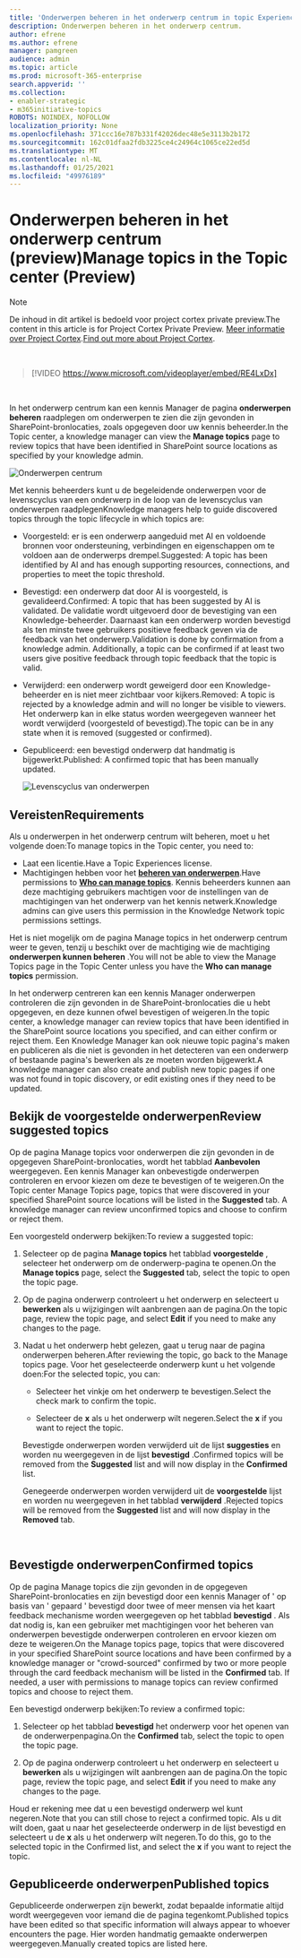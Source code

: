 ```yaml
---
title: 'Onderwerpen beheren in het onderwerp centrum in topic Experience (preview) '
description: Onderwerpen beheren in het onderwerp centrum.
author: efrene
ms.author: efrene
manager: pamgreen
audience: admin
ms.topic: article
ms.prod: microsoft-365-enterprise
search.appverid: ''
ms.collection:
- enabler-strategic
- m365initiative-topics
ROBOTS: NOINDEX, NOFOLLOW
localization_priority: None
ms.openlocfilehash: 371ccc16e787b331f42026dec48e5e3113b2b172
ms.sourcegitcommit: 162c01dfaa2fdb3225ce4c24964c1065ce22ed5d
ms.translationtype: MT
ms.contentlocale: nl-NL
ms.lasthandoff: 01/25/2021
ms.locfileid: "49976189"
---
```

# <a name="manage-topics-in-the-topic-center-preview"></a><span data-ttu-id="bc551-103">Onderwerpen beheren in het onderwerp centrum (preview)</span><span class="sxs-lookup"><span data-stu-id="bc551-103">Manage topics in the Topic center (Preview)</span></span>

> [!Note] 
> <span data-ttu-id="bc551-104">De inhoud in dit artikel is bedoeld voor project cortex private preview.</span><span class="sxs-lookup"><span data-stu-id="bc551-104">The content in this article is for Project Cortex Private Preview.</span></span> <span data-ttu-id="bc551-105">[Meer informatie over Project Cortex](https://aka.ms/projectcortex).</span><span class="sxs-lookup"><span data-stu-id="bc551-105">[Find out more about Project Cortex](https://aka.ms/projectcortex).</span></span>

</br>

> [!VIDEO https://www.microsoft.com/videoplayer/embed/RE4LxDx]  

</br>


<span data-ttu-id="bc551-106">In het onderwerp centrum kan een kennis Manager de pagina **onderwerpen beheren** raadplegen om onderwerpen te zien die zijn gevonden in SharePoint-bronlocaties, zoals opgegeven door uw kennis beheerder.</span><span class="sxs-lookup"><span data-stu-id="bc551-106">In the Topic center, a knowledge manager can view the **Manage topics** page to review topics that have been identified in SharePoint source locations as specified by your knowledge admin.</span></span>  

   ![Onderwerpen centrum](../media/knowledge-management/topic-center.png) </br> 



<span data-ttu-id="bc551-108">Met kennis beheerders kunt u de begeleidende onderwerpen voor de levenscyclus van een onderwerp in de loop van de levenscyclus van onderwerpen raadplegen</span><span class="sxs-lookup"><span data-stu-id="bc551-108">Knowledge managers help to guide discovered topics through the topic lifecycle in which topics are:</span></span>

- <span data-ttu-id="bc551-109">Voorgesteld: er is een onderwerp aangeduid met AI en voldoende bronnen voor ondersteuning, verbindingen en eigenschappen om te voldoen aan de onderwerps drempel.</span><span class="sxs-lookup"><span data-stu-id="bc551-109">Suggested: A topic has been identified by AI and has enough supporting resources, connections, and properties to meet the topic threshold.</span></span>
- <span data-ttu-id="bc551-110">Bevestigd: een onderwerp dat door AI is voorgesteld, is gevalideerd.</span><span class="sxs-lookup"><span data-stu-id="bc551-110">Confirmed: A topic that has been suggested by AI is validated.</span></span> <span data-ttu-id="bc551-111">De validatie wordt uitgevoerd door de bevestiging van een Knowledge-beheerder. Daarnaast kan een onderwerp worden bevestigd als ten minste twee gebruikers positieve feedback geven via de feedback van het onderwerp.</span><span class="sxs-lookup"><span data-stu-id="bc551-111">Validation is done by confirmation from a knowledge admin. Additionally, a topic can be confirmed if at least two users give positive feedback through topic feedback that the topic is valid.</span></span>
- <span data-ttu-id="bc551-112">Verwijderd: een onderwerp wordt geweigerd door een Knowledge-beheerder en is niet meer zichtbaar voor kijkers.</span><span class="sxs-lookup"><span data-stu-id="bc551-112">Removed: A topic is rejected by a knowledge admin and will no longer be visible to viewers.</span></span> <span data-ttu-id="bc551-113">Het onderwerp kan in elke status worden weergegeven wanneer het wordt verwijderd (voorgesteld of bevestigd).</span><span class="sxs-lookup"><span data-stu-id="bc551-113">The topic can be in any state when it is removed (suggested or confirmed).</span></span> 
- <span data-ttu-id="bc551-114">Gepubliceerd: een bevestigd onderwerp dat handmatig is bijgewerkt.</span><span class="sxs-lookup"><span data-stu-id="bc551-114">Published: A confirmed topic that has been manually updated.</span></span>

   ![Levenscyclus van onderwerpen](../media/knowledge-management/topic-lifecycle.png) </br> 

## <a name="requirements"></a><span data-ttu-id="bc551-116">Vereisten</span><span class="sxs-lookup"><span data-stu-id="bc551-116">Requirements</span></span>

<span data-ttu-id="bc551-117">Als u onderwerpen in het onderwerp centrum wilt beheren, moet u het volgende doen:</span><span class="sxs-lookup"><span data-stu-id="bc551-117">To manage topics in the Topic center, you need to:</span></span>
- <span data-ttu-id="bc551-118">Laat een licentie.</span><span class="sxs-lookup"><span data-stu-id="bc551-118">Have a Topic Experiences license.</span></span>
- <span data-ttu-id="bc551-119">Machtigingen hebben voor het [**beheren van onderwerpen**](https://docs.microsoft.com/microsoft-365/knowledge/topic-experiences-user-permissions).</span><span class="sxs-lookup"><span data-stu-id="bc551-119">Have permissions to [**Who can manage topics**](https://docs.microsoft.com/microsoft-365/knowledge/topic-experiences-user-permissions).</span></span> <span data-ttu-id="bc551-120">Kennis beheerders kunnen aan deze machtiging gebruikers machtigen voor de instellingen van de machtigingen van het onderwerp van het kennis netwerk.</span><span class="sxs-lookup"><span data-stu-id="bc551-120">Knowledge admins can give users this permission in the Knowledge Network topic permissions settings.</span></span> 

<span data-ttu-id="bc551-121">Het is niet mogelijk om de pagina Manage topics in het onderwerp centrum weer te geven, tenzij u beschikt over de machtiging wie de machtiging **onderwerpen kunnen beheren** .</span><span class="sxs-lookup"><span data-stu-id="bc551-121">You will not be able to view the Manage Topics page in the Topic Center unless you have the **Who can manage topics** permission.</span></span>

<span data-ttu-id="bc551-122">In het onderwerp centreren kan een kennis Manager onderwerpen controleren die zijn gevonden in de SharePoint-bronlocaties die u hebt opgegeven, en deze kunnen ofwel bevestigen of weigeren.</span><span class="sxs-lookup"><span data-stu-id="bc551-122">In the topic center, a knowledge manager can review topics that have been identified in the SharePoint source locations you specified, and can either confirm or reject them.</span></span> <span data-ttu-id="bc551-123">Een Knowledge Manager kan ook nieuwe topic pagina's maken en publiceren als die niet is gevonden in het detecteren van een onderwerp of bestaande pagina's bewerken als ze moeten worden bijgewerkt.</span><span class="sxs-lookup"><span data-stu-id="bc551-123">A knowledge manager can also create and publish new topic pages if one was not found in topic discovery, or edit existing ones if they need to be updated.</span></span>


## <a name="review-suggested-topics"></a><span data-ttu-id="bc551-124">Bekijk de voorgestelde onderwerpen</span><span class="sxs-lookup"><span data-stu-id="bc551-124">Review suggested topics</span></span>

<span data-ttu-id="bc551-125">Op de pagina Manage topics voor onderwerpen die zijn gevonden in de opgegeven SharePoint-bronlocaties, wordt het tabblad **Aanbevolen** weergegeven. Een kennis Manager kan onbevestigde onderwerpen controleren en ervoor kiezen om deze te bevestigen of te weigeren.</span><span class="sxs-lookup"><span data-stu-id="bc551-125">On the Topic center Manage Topics page, topics that were discovered in your specified SharePoint source locations will be listed in the **Suggested** tab. A knowledge manager can review unconfirmed topics and choose to confirm or reject them.</span></span>

<span data-ttu-id="bc551-126">Een voorgesteld onderwerp bekijken:</span><span class="sxs-lookup"><span data-stu-id="bc551-126">To review a suggested topic:</span></span>

1. <span data-ttu-id="bc551-127">Selecteer op de pagina **Manage topics** het tabblad **voorgestelde** , selecteer het onderwerp om de onderwerp-pagina te openen.</span><span class="sxs-lookup"><span data-stu-id="bc551-127">On the **Manage topics** page, select the **Suggested** tab, select the topic to open the topic page.</span></span></br>

2. <span data-ttu-id="bc551-128">Op de pagina onderwerp controleert u het onderwerp en selecteert u **bewerken** als u wijzigingen wilt aanbrengen aan de pagina.</span><span class="sxs-lookup"><span data-stu-id="bc551-128">On the topic page, review the topic page, and select **Edit** if you need to make any changes to the page.</span></span>

3. <span data-ttu-id="bc551-129">Nadat u het onderwerp hebt gelezen, gaat u terug naar de pagina onderwerpen beheren.</span><span class="sxs-lookup"><span data-stu-id="bc551-129">After reviewing the topic, go back to the Manage topics page.</span></span> <span data-ttu-id="bc551-130">Voor het geselecteerde onderwerp kunt u het volgende doen:</span><span class="sxs-lookup"><span data-stu-id="bc551-130">For the selected topic, you can:</span></span>

   - <span data-ttu-id="bc551-131">Selecteer het vinkje om het onderwerp te bevestigen.</span><span class="sxs-lookup"><span data-stu-id="bc551-131">Select the check mark to confirm the topic.</span></span>
    
   - <span data-ttu-id="bc551-132">Selecteer de **x** als u het onderwerp wilt negeren.</span><span class="sxs-lookup"><span data-stu-id="bc551-132">Select the **x** if you want to reject the topic.</span></span>

    <span data-ttu-id="bc551-133">Bevestigde onderwerpen worden verwijderd uit de lijst **suggesties** en worden nu weergegeven in de lijst **bevestigd** .</span><span class="sxs-lookup"><span data-stu-id="bc551-133">Confirmed topics will be removed from the **Suggested** list and will now display in the **Confirmed** list.</span></span>

    <span data-ttu-id="bc551-134">Genegeerde onderwerpen worden verwijderd uit de **voorgestelde** lijst en worden nu weergegeven in het tabblad **verwijderd** .</span><span class="sxs-lookup"><span data-stu-id="bc551-134">Rejected topics will be removed from the **Suggested** list and will now display in the **Removed** tab.</span></span>

   </br> 

## <a name="confirmed-topics"></a><span data-ttu-id="bc551-135">Bevestigde onderwerpen</span><span class="sxs-lookup"><span data-stu-id="bc551-135">Confirmed topics</span></span>

<span data-ttu-id="bc551-136">Op de pagina Manage topics die zijn gevonden in de opgegeven SharePoint-bronlocaties en zijn bevestigd door een kennis Manager of ' op basis van ' gepaard ' bevestigd door twee of meer mensen via het kaart feedback mechanisme worden weergegeven op het tabblad **bevestigd** . Als dat nodig is, kan een gebruiker met machtigingen voor het beheren van onderwerpen bevestigde onderwerpen controleren en ervoor kiezen om deze te weigeren.</span><span class="sxs-lookup"><span data-stu-id="bc551-136">On the Manage topics page, topics that were discovered in your specified SharePoint source locations and have been confirmed by a knowledge manager or "crowd-sourced" confirmed by two or more people through the card feedback mechanism will be listed in the **Confirmed** tab. If needed, a user with permissions to manage topics can review confirmed topics and choose to reject them.</span></span>

<span data-ttu-id="bc551-137">Een bevestigd onderwerp bekijken:</span><span class="sxs-lookup"><span data-stu-id="bc551-137">To review a confirmed topic:</span></span>

1. <span data-ttu-id="bc551-138">Selecteer op het tabblad **bevestigd** het onderwerp voor het openen van de onderwerpenpagina.</span><span class="sxs-lookup"><span data-stu-id="bc551-138">On the **Confirmed** tab, select the topic to open the topic page.</span></span></br>

2. <span data-ttu-id="bc551-139">Op de pagina onderwerp controleert u het onderwerp en selecteert u **bewerken** als u wijzigingen wilt aanbrengen aan de pagina.</span><span class="sxs-lookup"><span data-stu-id="bc551-139">On the topic page, review the topic page, and select **Edit** if you need to make any changes to the page.</span></span>

<span data-ttu-id="bc551-140">Houd er rekening mee dat u een bevestigd onderwerp wel kunt negeren.</span><span class="sxs-lookup"><span data-stu-id="bc551-140">Note that you can still chose to reject a confirmed topic.</span></span>  <span data-ttu-id="bc551-141">Als u dit wilt doen, gaat u naar het geselecteerde onderwerp in de lijst bevestigd en selecteert u de **x** als u het onderwerp wilt negeren.</span><span class="sxs-lookup"><span data-stu-id="bc551-141">To do this, go to the selected topic in the Confirmed list, and select the **x** if you want to reject the topic.</span></span>

## <a name="published-topics"></a><span data-ttu-id="bc551-142">Gepubliceerde onderwerpen</span><span class="sxs-lookup"><span data-stu-id="bc551-142">Published topics</span></span>
<span data-ttu-id="bc551-143">Gepubliceerde onderwerpen zijn bewerkt, zodat bepaalde informatie altijd wordt weergegeven voor iemand die de pagina tegenkomt.</span><span class="sxs-lookup"><span data-stu-id="bc551-143">Published topics have been edited so that specific information will always appear to whoever encounters the page.</span></span> <span data-ttu-id="bc551-144">Hier worden handmatig gemaakte onderwerpen weergegeven.</span><span class="sxs-lookup"><span data-stu-id="bc551-144">Manually created topics are listed here.</span></span>




